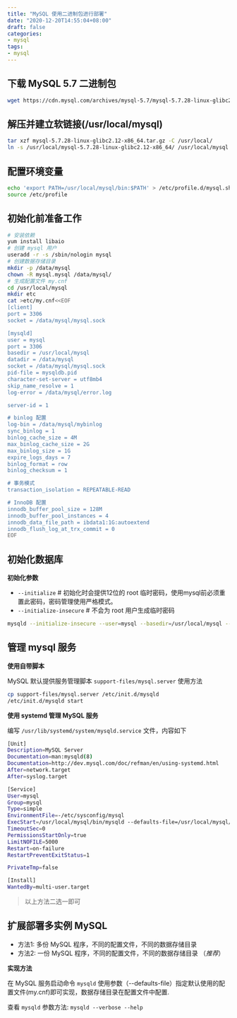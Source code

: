 ```yaml
---
title: "MySQL 使用二进制包进行部署"
date: "2020-12-20T14:55:04+08:00"
draft: false
categories:
- mysql
tags:
- mysql
---
```


## 下载 MySQL 5.7 二进制包

```bash
wget https://cdn.mysql.com/archives/mysql-5.7/mysql-5.7.28-linux-glibc2.12-x86_64.tar.gz
```

## 解压并建立软链接(/usr/local/mysql)

```bash
tar xzf mysql-5.7.28-linux-glibc2.12-x86_64.tar.gz -C /usr/local/
ln -s /usr/local/mysql-5.7.28-linux-glibc2.12-x86_64/ /usr/local/mysql
```

## 配置环境变量

```bash
echo 'export PATH=/usr/local/mysql/bin:$PATH' > /etc/profile.d/mysql.sh
source /etc/profile
```

## 初始化前准备工作

```bash
# 安装依赖
yum install libaio
# 创建 mysql 用户
useradd -r -s /sbin/nologin mysql
# 创建数据存储目录
mkdir -p /data/mysql
chown -R mysql.mysql /data/mysql/
# 生成配置文件 my.cnf
cd /usr/local/mysql
mkdir etc
cat >etc/my.cnf<<EOF
[client]
port = 3306
socket = /data/mysql/mysql.sock

[mysqld]
user = mysql
port = 3306
basedir = /usr/local/mysql
datadir = /data/mysql
socket = /data/mysql/mysql.sock
pid-file = mysqldb.pid
character-set-server = utf8mb4
skip_name_resolve = 1
log-error = /data/mysql/error.log

server-id = 1

# binlog 配置
log-bin = /data/mysql/mybinlog
sync_binlog = 1
binlog_cache_size = 4M
max_binlog_cache_size = 2G
max_binlog_size = 1G
expire_logs_days = 7
binlog_format = row
binlog_checksum = 1

# 事务模式
transaction_isolation = REPEATABLE-READ

# InnoDB 配置
innodb_buffer_pool_size = 128M
innodb_buffer_pool_instances = 4
innodb_data_file_path = ibdata1:1G:autoextend
innodb_flush_log_at_trx_commit = 0
EOF
```

## 初始化数据库

**初始化参数**

- `--initialize`   # 初始化时会提供12位的 root 临时密码，使用mysql前必须重置此密码，密码管理使用严格模式。
- `--initialize-insecure`  # 不会为 root 用户生成临时密码

```bash
mysqld --initialize-insecure --user=mysql --basedir=/usr/local/mysql --datadir=/data/mysql
```

## 管理 mysql 服务

**使用自带脚本**

MySQL 默认提供服务管理脚本 `support-files/mysql.server` 使用方法

```bash
cp support-files/mysql.server /etc/init.d/mysqld
/etc/init.d/mysqld start
```

**使用 systemd 管理 MySQL 服务**

编写 `/usr/lib/systemd/system/mysqld.service` 文件，内容如下

```bash
[Unit]
Description=MySQL Server
Documentation=man:mysqld(8)
Documentation=http://dev.mysql.com/doc/refman/en/using-systemd.html
After=network.target
After=syslog.target

[Service]
User=mysql
Group=mysql
Type=simple
EnvironmentFile=-/etc/sysconfig/mysql
ExecStart=/usr/local/mysql/bin/mysqld --defaults-file=/usr/local/mysql/etc/my.cnf
TimeoutSec=0
PermissionsStartOnly=true
LimitNOFILE=5000
Restart=on-failure
RestartPreventExitStatus=1

PrivateTmp=false

[Install]
WantedBy=multi-user.target
```

> 以上方法二选一即可

## 扩展部署多实例 MySQL

- 方法1: 多份 MySQL 程序，不同的配置文件，不同的数据存储目录
- 方法2: 一份 MySQL 程序，不同的配置文件，不同的数据存储目录 （*推荐*）

**实现方法**

在 MySQL 服务启动命令 `mysqld` 使用参数（--defaults-file）指定默认使用的配置文件(my.cnf)即可实现，数据存储目录在配置文件中配置.

查看 `mysqld` 参数方法: `mysqld --verbose --help`